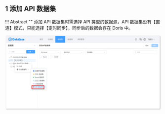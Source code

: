 ## 1 添加 API 数据集

!!! Abstract ""
    添加 API 数据集时需选择 API 类型的数据源，API 数据集没有【直连】模式，只能选择【定时同步】，同步后的数据会存在 Doris 中。

![添加关联数据集](../../img/dataset_configuration/添加API数据集.png)



